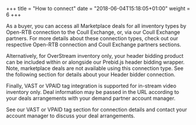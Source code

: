 +++
title = "How to connect"
date = "2018-06-04T15:18:05+01:00"
weight = 6
+++

As a buyer, you can access all Marketplace deals for all inventory types by Open-RTB connection to the Coull Exchange, or, via our Coull Exchange partners.
For more details about these connection types, check out our respective Open-RTB connection and Coull Exchange partners sections.

Alternatively, for OverStream inventory only, your header bidding product can be included within or alongside our Prebid.js header bidding wrapper. Note, marketplace deals are not available using this connection type.
See the following section for details about your Header bidder connection.

Finally, VAST or VPAID tag integration is supported for in-stream video inventory only. Deal information may be passed in the URL according to your deals arrangements with your demand partner account manager.

See our VAST or VPAID tag section for connection details and contact your account manager to discuss your deal arrangements.
